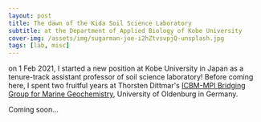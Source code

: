```yaml
---
layout: post
title: The dawn of the Kida Soil Science Laboratory
subtitle: at the Department of Applied Biology of Kobe University 
cover-img: /assets/img/sugarman-joe-i2hZtvsvpjQ-unsplash.jpg
tags: [lab, misc]
---
```


on 1 Feb 2021, I started a new position at Kobe University in Japan as a tenure-track assistant professor of soil science laboratory!
Before coming here, I spent two fruitful years at Thorsten Dittmar's [ICBM-MPI Bridging Group for Marine Geochemistry](https://uol.de/en/icbm/marine-geochemistry), University of Oldenburg in Germany.

Coming soon...  
